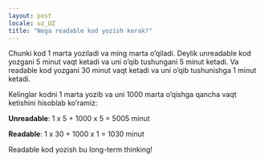 ```yaml
---
layout: post
locale: uz_UZ
title: "Nega readable kod yozish kerak?"
---
```


Chunki kod 1 marta yoziladi va ming marta o’qiladi. Deylik unreadable kod yozgani 5 minut vaqt ketadi va uni o’qib tushungani 5 minut ketadi. Va readable kod yozgani 30 minut vaqt ketadi va uni o’qib tushunishga 1 minut ketadi.

Kelinglar kodni 1 marta yozib va uni 1000 marta o’qishga qancha vaqt ketishini hisoblab ko’ramiz:
<div><strong>Unreadable</strong>: 1 x 5 + 1000 x 5 = 5005 minut</div>
<p><strong>Readable</strong>: 1 x 30 + 1000 x 1 = 1030 minut</p>

Readable kod yozish bu long-term thinking!
